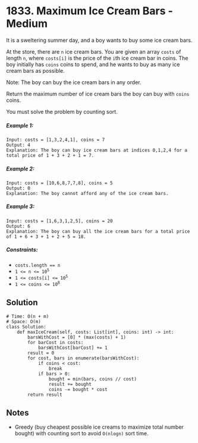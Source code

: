 # 1833. Maximum Ice Cream Bars - Medium

It is a sweltering summer day, and a boy wants to buy some ice cream bars.

At the store, there are `n` ice cream bars. You are given an array `costs` of length `n`, where `costs[i]` is the price of the `i`th ice cream bar in coins. The boy initially has `coins` coins to spend, and he wants to buy as many ice cream bars as possible. 

Note: The boy can buy the ice cream bars in any order.

Return the maximum number of ice cream bars the boy can buy with `coins` coins.

You must solve the problem by counting sort.

##### Example 1:

```
Input: costs = [1,3,2,4,1], coins = 7
Output: 4
Explanation: The boy can buy ice cream bars at indices 0,1,2,4 for a total price of 1 + 3 + 2 + 1 = 7.
```

##### Example 2:

```
Input: costs = [10,6,8,7,7,8], coins = 5
Output: 0
Explanation: The boy cannot afford any of the ice cream bars.
```

##### Example 3:

```
Input: costs = [1,6,3,1,2,5], coins = 20
Output: 6
Explanation: The boy can buy all the ice cream bars for a total price of 1 + 6 + 3 + 1 + 2 + 5 = 18.
```

##### Constraints:

- <code>costs.length == n</code>
- <code>1 <= n <= 10<sup>5</sup></code>
- <code>1 <= costs[i] <= 10<sup>5</sup></code>
- <code>1 <= coins <= 10<sup>8</sup></code>

## Solution

```
# Time: O(n + m)
# Space: O(m)
class Solution:
    def maxIceCream(self, costs: List[int], coins: int) -> int:
        barsWithCost = [0] * (max(costs) + 1)
        for barCost in costs:
            barsWithCost[barCost] += 1
        result = 0
        for cost, bars in enumerate(barsWithCost):
            if coins < cost:
                break
            if bars > 0:
                bought = min(bars, coins // cost)
                result += bought
                coins -= bought * cost
        return result
```

## Notes
- Greedy (buy cheapest possible ice creams to maximize total number bought) with counting sort to avoid `O(nlogn)` sort time.